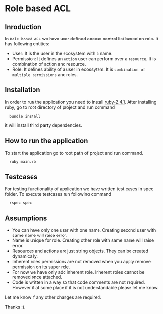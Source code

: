 # Role based ACL

## Inroduction
In `Role based ACL` we have user defined access control list based on role. It has following entities:
- User: It is the user in the ecosystem with a name.
- Permission: It defines an `action` user can perform over a `resource`. It is combination of action and resource.
- Role: It defines ability of a user in ecossytem. It is `combination of multiple permissions` and roles.

## Installation
In order to run the application you need to install [ruby-2.4.1](https://www.ruby-lang.org/en/documentation/installation/).
After installing ruby, go to root directory of project and run command
```
  bundle install
``` 
it will install third party dependencies.

## How to run the application
To start the application go to root path of project and run command.
```
  ruby main.rb
```

## Testcases
For testing functionality of application we have written test cases in spec folder. To execute testcases run following command
```
  rspec spec
```

## Assumptions
- You can have only one user with one name. Creating second user with same name will raise error.
- Name is unique for role. Creating other role with same name will raise error.
- Resources and actions are just string objects. They can be created dynamically.
- Inherent roles permissions are not removed when you apply remove permission on its super role.
- For now we have only add inherent role. Inherent roles cannot be removed once attached.
- Code is written in a way so that code comments are not required. However if at some place if it is not understandable please let me know.

Let me know if any other changes are required.

Thanks :).